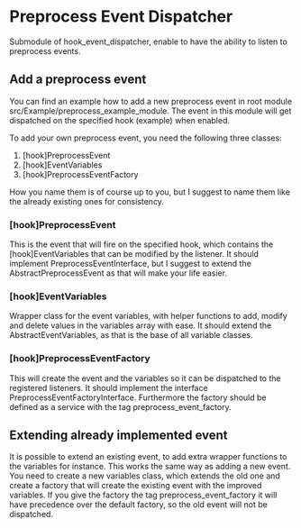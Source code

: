 # Preprocess Event Dispatcher

Submodule of hook_event_dispatcher, enable to have the ability to listen to
preprocess events.

## Add a preprocess event
You can find an example how to add a new preprocess event in root module
src/Example/preprocess_example_module. The event in this module will get
dispatched on the specified hook (example) when enabled.

To add your own preprocess event, you need the following three classes:
1. [hook]PreprocessEvent
2. [hook]EventVariables
3. [hook]PreprocessEventFactory

How you name them is of course up to you, but I suggest to name them like
the already existing ones for consistency.

### [hook]PreprocessEvent
This is the event that will fire on the specified hook, which contains the
[hook]EventVariables that can be modified by the listener. It should
implement PreprocessEventInterface, but I suggest to extend the
AbstractPreprocessEvent as that will make your life easier.

### [hook]EventVariables
Wrapper class for the event variables, with helper functions to add, modify
and delete values in the variables array with ease. It should extend the
AbstractEventVariables, as that is the base of all variable classes.

### [hook]PreprocessEventFactory
This will create the event and the variables so it can be dispatched to the
registered listeners. It should implement the interface
PreprocessEventFactoryInterface. Furthermore the factory should be defined as a
service with the tag preprocess_event_factory.

## Extending already implemented event
It is possible to extend an existing event, to add extra wrapper functions to
the variables for instance. This works the same way as adding a new event. You
need to create a new variables class, which extends the old one and create a
factory that will create the existing event with the improved variables. If you
give the factory the tag preprocess_event_factory it will have precedence over
the default factory, so the old event will not be dispatched.
